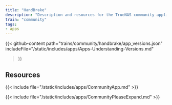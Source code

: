 ```yaml
---
title: "HandBrake"
description: "Description and resources for the TrueNAS community application called HandBrake."
train: "community"
tags:
- apps
---
```


{{< github-content 
    path="trains/community/handbrake/app_versions.json"
	includeFile="/static/includes/apps/Apps-Understanding-Versions.md"
>}}

## Resources

{{< include file="/static/includes/apps/CommunityApp.md" >}}

{{< include file="/static/includes/apps/CommunityPleaseExpand.md" >}}

<!--
<div class="docs-sections">

{{< doc-card title="<appname> Deployments" link="/resources/"
descr="How to deploy and configure the <appname> app." >}}

</div>
-->